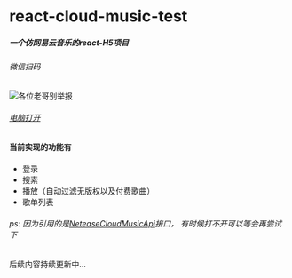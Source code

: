 # react-cloud-music-test

##### 一个仿网易云音乐的react-H5项目

###### 微信扫码

![各位老哥别举报](http://120.78.201.242:4396/qrcode.png)

###### [电脑打开](http://120.78.201.242:4396/#/)

#### 当前实现的功能有

- 登录
- 搜索
- 播放（自动过滤无版权以及付费歌曲）
- 歌单列表

###### ps: 因为引用的是[NeteaseCloudMusicApi](https://neteasecloudmusicapi.vercel.app/#/)接口， 有时候打不开可以等会再尝试下

后续内容持续更新中...
